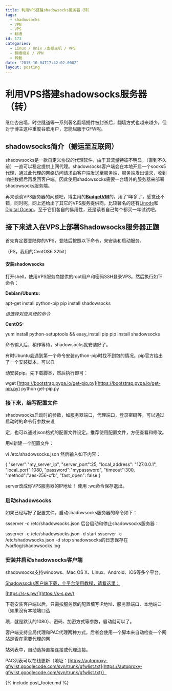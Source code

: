 ```yaml
---
title: 利用VPS搭建shadowsocks服务器（转）
tags:
  - shadowsocks
  - VPN
  - VPS
  - 翻墙
id: 173
categories:
  - Linux / Unix /虚拟主机 / VPS
  - 翻墙相关 / VPN
  - 转载
date: '2015-10-04T17:42:02.000Z'
layout: posting
---
```


# 利用VPS搭建shadowsocks服务器（转）

继红杏出墙，时空隧道等一系列著名翻墙插件被封杀后，翻墙方式也越来越少。但对于博主这种重度谷歌用户，怎能屈服于GFW呢。

## **shadowsocks简介（搬运至互联网）**

shadowsocks是一款自定义协议的代理软件，由于其流量特征不明显，（直到不久前）一直可以稳定提供上网代理。shadowsocks客户端会在本地开启一个socks5代理，通过此代理的网络访问请求由客户端发送至服务端，服务端发出请求，收到响应数据后再发回客户端。因此使用shadowsocks需要一台墙外的服务器来部署shadowsocks服务端。

再来谈谈VPS服务器的问题吧，博主用的[**BudgetVM**](https://www.budgetvm.com/account/aff.php?aff=3228)的，用了1年多了，感觉还不错，同时呢，网上还给出了其它的VPS服务提供商，比较著名的还有[Linode](http://welcome.linode.com/features/?gclid=Cj0KEQjwnMOwBRCAhp-ysqCwypkBEiQAeSy1-basvgxVbtZ7mjtO5aY6BIm307OZrahN_rZLd-bzZ8caAji68P8HAQ)和[Digital Ocean](https://www.digitalocean.com/?utm_source=google&amp;utm_medium=brand_sem&amp;utm_campaign=Brand_Protection&amp;utm_term=digital%20ocean&amp;adgroup=9971414725&amp;matchtype=e&amp;network=g&amp;device=c&amp;position=1t1)，至于它们各自的易用性，还是读者自己每个都买一年试试吧。

## **接下来进入在VPS上部署Shadowsocks服务器正题**

首先肯定要登陆你的VPS，登陆后按照以下命令，来安装和启动服务。

（PS，我用的CentOS6 32bit）

#### **安装shadowsocks**

打开shell，使用VPS服务商提供的root用户和密码SSH登录VPS。然后执行如下命令：

**Debian/Ubuntu:**

apt-get install python-pip pip install shadowsocks

_请选择对应系统的命令_

**CentOS:**

yum install python-setuptools && easy_install pip pip install shadowsocks

命令输入后，稍作等待，shadowsocks就安装好了。

有时Ubuntu会遇到第一个命令安装python-pip时找不到包的情况。pip官方给出了一个安装脚本，可以自

动安装pip。先下载脚本，然后执行即可：

wget [https://bootstrap.pypa.io/get-pip.py](https://bootstrap.pypa.io/get-pip.py) python get-pip.py

### **接下来，编写配置文件**

shadowsocks启动时的参数，如服务器端口，代理端口，登录密码等，可以通过启动时的命令行参数来设

定，也可以通过json格式的配置文件设定。推荐使用配置文件，方便查看和修改。

用vi新建一个配置文件：

vi /etc/shadowsocks.json 然后输入如下内容：

{  "server":"my_server_ip",  "server_port":25,  "local_address": "127.0.0.1",  "local_port":1080,  "password":"mypassword",  "timeout":300,  "method":"aes-256-cfb",  "fast_open": false }

server改成你VPS服务器的IP地址！ 使用 :wq命令保存退出。

### **启动shadowsocks**

如果已经写好了配置文件，启动shadowsocks服务器的命令如下：

ssserver -c /etc/shadowsocks.json 后台启动和停止shadowsocks服务器：

ssserver -c /etc/shadowsocks.json -d start ssserver -c /etc/shadowsocks.json -d stop shadowsocks的日志保存在 /var/log/shadowsocks.log

### **安装并启动shadowsocks客户端**

shadowsocks支持windows、Mac OS X、Linux、Android、iOS等多个平台。

[Shadowsocks客户端下载，个平台使用教程，请看这里：](https://s-s.pw/)

[https://s-s.pw/](https://s-s.pw/)

下载安装客户端以后，只需按服务器的配置填写IP地址、服务器端口、本地端口（如果没有本地端口选

项，就是默认的1080）、密码、加密方式等参数，启动就可以了。

客户端支持全局代理和PAC代理两种方式，后者会使用一个脚本来自动检查一个网站是否在需要代理的网

站列表中，自动选择直接连接或代理连接。

PAC列表可以在线更新（地址：[https://autoproxy-gfwlist.googlecode.com/svn/trunk/gfwlist.txt](https://autoproxy-gfwlist.googlecode.com/svn/trunk/gfwlist.txt)）



{% include post_footer.md %}